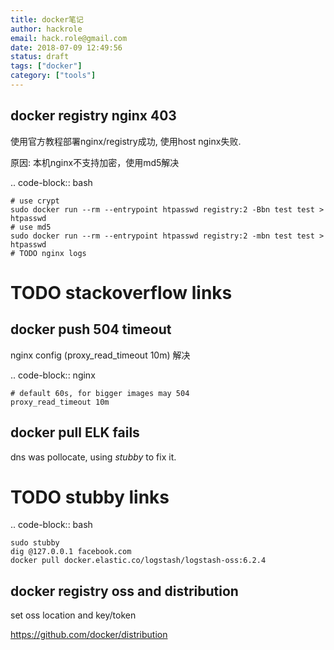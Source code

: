 ```yaml
---
title: docker笔记
author: hackrole
email: hack.role@gmail.com
date: 2018-07-09 12:49:56
status: draft
tags: ["docker"]
category: ["tools"]
---
```




docker registry nginx 403
-------------------------

使用官方教程部署nginx/registry成功,
使用host nginx失败.

原因: 本机nginx不支持加密，使用md5解决

.. code-block:: bash

    # use crypt
    sudo docker run --rm --entrypoint htpasswd registry:2 -Bbn test test > htpasswd
    # use md5
    sudo docker run --rm --entrypoint htpasswd registry:2 -mbn test test > htpasswd
    # TODO nginx logs

# TODO stackoverflow links

docker push 504 timeout
-----------------------

nginx config (proxy_read_timeout 10m) 解决

.. code-block:: nginx

    # default 60s, for bigger images may 504
    proxy_read_timeout 10m


docker pull ELK fails
---------------------

dns was pollocate, using *stubby* to fix it.

# TODO stubby links

.. code-block:: bash

    sudo stubby
    dig @127.0.0.1 facebook.com
    docker pull docker.elastic.co/logstash/logstash-oss:6.2.4


docker registry oss and distribution
------------------------------------

set oss location and key/token

https://github.com/docker/distribution
